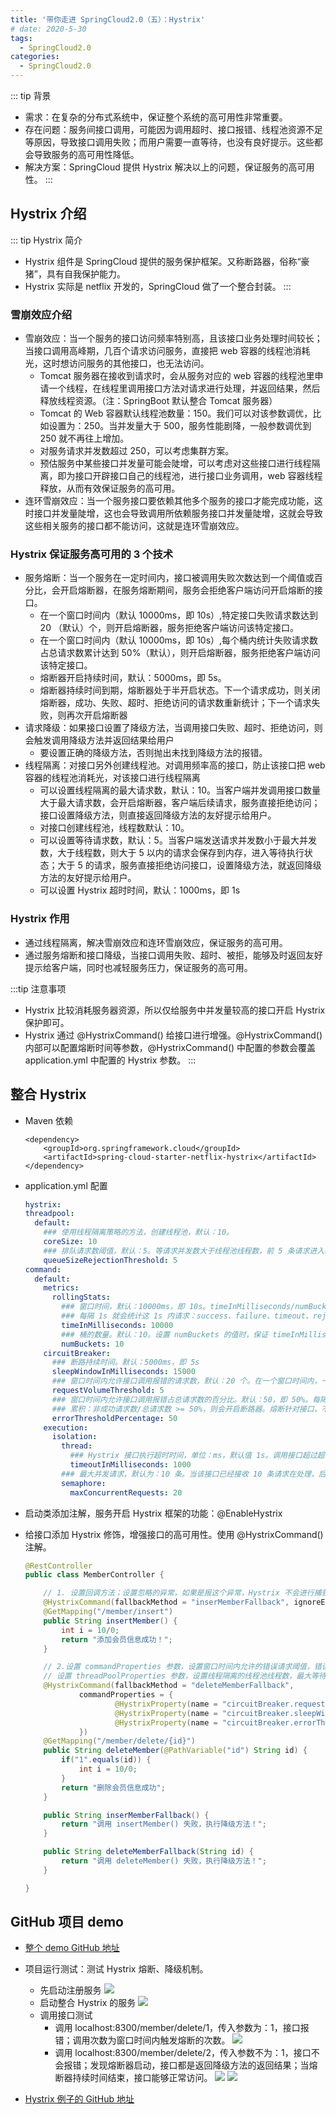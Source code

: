 ```yaml
---
title: '带你走进 SpringCloud2.0（五）：Hystrix'
# date: 2020-5-30
tags:
  - SpringCloud2.0
categories:
  - SpringCloud2.0
---
```


::: tip 背景
* 需求：在复杂的分布式系统中，保证整个系统的高可用性非常重要。
* 存在问题：服务间接口调用，可能因为调用超时、接口报错、线程池资源不足等原因，导致接口调用失败；而用户需要一直等待，也没有良好提示。这些都会导致服务的高可用性降低。
* 解决方案：SpringCloud 提供 Hystrix 解决以上的问题，保证服务的高可用性。
:::

## Hystrix 介绍

::: tip Hystrix 简介
* Hystrix 组件是 SpringCloud 提供的服务保护框架。又称断路器，俗称“豪猪”，具有自我保护能力。
* Hystrix 实际是 netflix 开发的，SpringCloud 做了一个整合封装。
:::

### 雪崩效应介绍
* 雪崩效应：当一个服务的接口访问频率特别高，且该接口业务处理时间较长；当接口调用高峰期，几百个请求访问服务，直接把 web 容器的线程池消耗光，这时想访问服务的其他接口，也无法访问。
  * Tomcat 服务器在接收到请求时，会从服务对应的 web 容器的线程池里申请一个线程，在线程里调用接口方法对请求进行处理，并返回结果，然后释放线程资源。（注：SpringBoot 默认整合 Tomcat 服务器）
  * Tomcat 的 Web 容器默认线程池数量：150。我们可以对该参数调优，比如设置为：250。当并发量大于 500，服务性能剧降，一般参数调优到 250 就不再往上增加。
  * 对服务请求并发数超过 250，可以考虑集群方案。
  * 预估服务中某些接口并发量可能会陡增，可以考虑对这些接口进行线程隔离，即为接口开辟接口自己的线程池，进行接口业务调用，web 容器线程释放，从而有效保证服务的高可用。
* 连环雪崩效应：当一个服务接口要依赖其他多个服务的接口才能完成功能，这时接口并发量陡增，这也会导致调用所依赖服务接口并发量陡增，这就会导致这些相关服务的接口都不能访问，这就是连环雪崩效应。

### Hystrix 保证服务高可用的 3 个技术
* 服务熔断：当一个服务在一定时间内，接口被调用失败次数达到一个阈值或百分比，会开启熔断器，在服务熔断期间，服务会拒绝客户端访问开启熔断的接口。
  * 在一个窗口时间内（默认 10000ms，即 10s）,特定接口失败请求数达到 20 （默认）个，则开启熔断器，服务拒绝客户端访问该特定接口。
  * 在一个窗口时间内（默认 10000ms，即 10s）,每个桶内统计失败请求数占总请求数累计达到 50%（默认），则开启熔断器，服务拒绝客户端访问该特定接口。
  * 熔断器开启持续时间，默认：5000ms，即 5s。
  * 熔断器持续时间到期，熔断器处于半开启状态。下一个请求成功，则关闭熔断器，成功、失败、超时、拒绝访问的请求数重新统计；下一个请求失败，则再次开启熔断器
* 请求降级：如果接口设置了降级方法，当调用接口失败、超时、拒绝访问，则会触发调用降级方法并返回结果给用户
  * 要设置正确的降级方法，否则抛出未找到降级方法的报错。
* 线程隔离：对接口另外创建线程池。对调用频率高的接口，防止该接口把 web 容器的线程池消耗光，对该接口进行线程隔离
  * 可以设置线程隔离的最大请求数，默认：10。当客户端并发调用接口数量大于最大请求数，会开启熔断器，客户端后续请求，服务直接拒绝访问；接口设置降级方法，则直接返回降级方法的友好提示给用户。
  * 对接口创建线程池，线程数默认：10。
  * 可以设置等待请求数，默认：5。当客户端发送请求并发数小于最大并发数，大于线程数，则大于 5 以内的请求会保存到内存，进入等待执行状态；大于 5 的请求，服务直接拒绝访问接口，设置降级方法，就返回降级方法的友好提示给用户。
  * 可以设置 Hystrix 超时时间，默认：1000ms，即 1s

### Hystrix 作用
* 通过线程隔离，解决雪崩效应和连环雪崩效应，保证服务的高可用。
* 通过服务熔断和接口降级，当接口调用失败、超时、被拒，能够及时返回友好提示给客户端，同时也减轻服务压力，保证服务的高可用。

:::tip 注意事项
* Hystrix 比较消耗服务器资源，所以仅给服务中并发量较高的接口开启 Hystrix 保护即可。
* Hystrix 通过 @HystrixCommand() 给接口进行增强。@HystrixCommand() 内部可以配置熔断时间等参数，@HystrixCommand() 中配置的参数会覆盖 application.yml 中配置的  Hystrix 参数。
:::

## 整合 Hystrix

* Maven 依赖
  ``` Maven
  <dependency>
      <groupId>org.springframework.cloud</groupId>
      <artifactId>spring-cloud-starter-netflix-hystrix</artifactId>
  </dependency>
  ```

* application.yml 配置
  ``` .yml
  hystrix:
  threadpool:
    default:
      ### 使用线程隔离策略的方法，创建线程池，默认：10。
      coreSize: 10
      ### 排队请求数阈值，默认：5。等请求并发数大于线程池线程数，前 5 条请求进入缓存处于等待状态；超过的请求直接返回拒绝方法报错
      queueSizeRejectionThreshold: 5
  command:
    default:
      metrics:
        rollingStats:
          ### 窗口时间，默认：10000ms，即 10s。timeInMilliseconds/numBuckets，比如：10000ms/10=10000ms，
          ### 每隔 1s 就会统计这 1s 内请求：success、failure、timeout、rejection 请求的数量
          timeInMilliseconds: 10000
          ### 桶的数量。默认：10。设置 numBuckets 的值时，保证 timeInMilliseconds % numBuckets == 0 即可
          numBuckets: 10
      circuitBreaker:
        ### 断路持续时间。默认：5000ms，即 5s
        sleepWindowInMilliseconds: 15000
        ### 窗口时间内允许接口调用报错的请求数，默认：20 个。在一个窗口时间内，一个接口调用报错次数达到 20，就开启断路器。熔断针对接口，不会触发其他接口的熔断
        requestVolumeThreshold: 5
        ### 窗口时间内允许接口调用报错占总请求数的百分比。默认：50，即 50%。每隔 bucket 内都会统计，当窗口时间内 bucket
        ### 累积：非成功请求数/总请求数 >= 50%，则会开启断路器。熔断针对接口，不会触发其他接口的熔断
        errorThresholdPercentage: 50
      execution:
        isolation:
          thread:
            ### Hystrix 接口执行超时时间，单位：ms，默认值 1s。调用接口超过超时时间，触发熔断
            timeoutInMilliseconds: 1000
          ### 最大并发请求，默认为：10 条。当该接口已经接收 10 条请求在处理，后续请求触发熔断
          semaphore:
            maxConcurrentRequests: 20
  ```
* 启动类添加注解，服务开启 Hystrix 框架的功能：@EnableHystrix

* 给接口添加 Hystrix 修饰，增强接口的高可用性。使用 @HystrixCommand() 注解。
  ``` Java
  @RestController
  public class MemberController {

      // 1. 设置回调方法；设置忽略的异常，如果是报这个异常，Hystrix 不会进行捕获并执行降级方法，接口会直接抛出异常
      @HystrixCommand(fallbackMethod = "inserMemberFallback", ignoreExceptions = {ArithmeticException.class})
      @GetMapping("/member/insert")
      public String insertMember() {
          int i = 10/0;
          return "添加会员信息成功！";
      }

      // 2.设置 commandProperties 参数，设置窗口时间内允许的错误请求阈值，错误请求百分比，熔断器持续时间配置；
      // 设置 threadPoolProperties 参数，设置线程隔离的线程池线程数，最大等待请求数
      @HystrixCommand(fallbackMethod = "deleteMemberFallback",
              commandProperties = {
                      @HystrixProperty(name = "circuitBreaker.requestVolumeThreshold", value = "5"),
                      @HystrixProperty(name = "circuitBreaker.sleepWindowInMilliseconds",value ="30000"),
                      @HystrixProperty(name = "circuitBreaker.errorThresholdPercentage",value ="60")
              })
      @GetMapping("/member/delete/{id}")
      public String deleteMember(@PathVariable("id") String id) {
          if("1".equals(id)) {
              int i = 10/0;
          }
          return "删除会员信息成功";
      }

      public String inserMemberFallback() {
          return "调用 insertMember() 失败，执行降级方法！";
      }

      public String deleteMemberFallback(String id) {
          return "调用 deleteMember() 失败，执行降级方法！";
      }

  }
  ```

## GitHub 项目 demo

* [整个 demo GitHub 地址](https://github.com/ChenFengHub/springcloud-demo )

* 项目运行测试：测试 Hystrix 熔断、降级机制。
  * 先启动注册服务
  ![](./image/feign-eureka-start.png)
  * 启动整合 Hystrix 的服务
  ![](./image/hystrix-demo.png)
  * 调用接口测试
    * 调用 localhost:8300/member/delete/1，传入参数为：1，接口报错；调用次数为窗口时间内触发熔断的次数。
    ![](./image/hystrix-fail.png)
    * 调用 localhost:8300/member/delete/2，传入参数不为：1，接口不会报错；发现熔断器启动，接口都是返回降级方法的返回结果；当熔断器持续时间结束，接口能够正常访问。
    ![](./image/hystrix-reject.png)
    ![](./image/hystrix-success.png)

* [Hystrix 例子的 GitHub 地址](https://github.com/ChenFengHub/springcloud-demo/tree/master/hystrix-demo)
